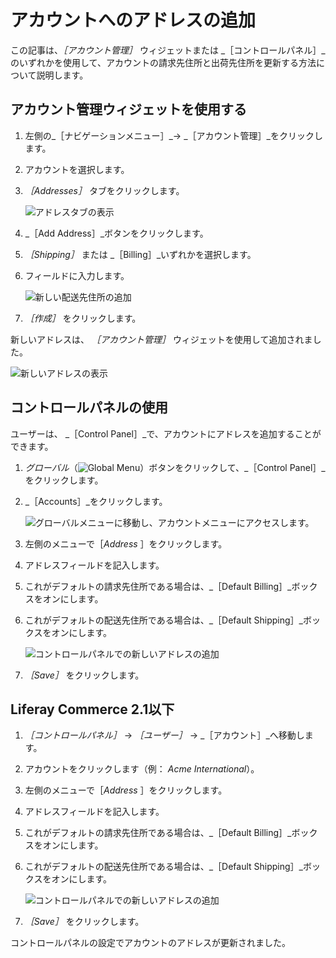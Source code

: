 # アカウントへのアドレスの追加

この記事は、_［アカウント管理］_ ウィジェットまたは _［コントロールパネル］_のいずれかを使用して、アカウントの請求先住所と出荷先住所を更新する方法について説明します。

## アカウント管理ウィジェットを使用する

1. 左側の_［ナビゲーションメニュー］_→ _［アカウント管理］_をクリックします。
1. アカウントを選択します。
1. _［Addresses］_ タブをクリックします。

    ![アドレスタブの表示](./adding-addresses-to-an-account/images/01.png)

1. _［Add Address］_ボタンをクリックします。
1. _［Shipping］_ または _［Billing］_いずれかを選択します。
1. フィールドに入力します。

    ![新しい配送先住所の追加](./adding-addresses-to-an-account/images/02.png)

1. _［作成］_ をクリックします。

新しいアドレスは、 _［アカウント管理］_ ウィジェットを使用して追加されました。

![新しいアドレスの表示](./adding-addresses-to-an-account/images/03.png)

## コントロールパネルの使用

ユーザーは、 _［Control Panel］_で、アカウントにアドレスを追加することができます。

1. _グローバル_（![Global Menu](../../images/icon-applications-menu.png)）ボタンをクリックして、_［Control Panel］_をクリックします。
1. _［Accounts］_をクリックします。

    ![グローバルメニューに移動し、アカウントメニューにアクセスします。](./adding-addresses-to-an-account/images/05.png)

1. 左側のメニューで［_Address_ ］をクリックします。
1. アドレスフィールドを記入します。
1. これがデフォルトの請求先住所である場合は、_［Default Billing］_ボックスをオンにします。
1. これがデフォルトの配送先住所である場合は、_［Default Shipping］_ボックスをオンにします。

   ![コントロールパネルでの新しいアドレスの追加](./adding-addresses-to-an-account/images/04.png)

1. _［Save］_ をクリックします。

## Liferay Commerce 2.1以下

1. _［コントロールパネル］_ → _［ユーザー］_ → _［アカウント］_へ移動します。
1. アカウントをクリックします（例： _Acme International_）。
1. 左側のメニューで［_Address_ ］をクリックします。
1. アドレスフィールドを記入します。
1. これがデフォルトの請求先住所である場合は、_［Default Billing］_ボックスをオンにします。
1. これがデフォルトの配送先住所である場合は、_［Default Shipping］_ボックスをオンにします。

   ![コントロールパネルでの新しいアドレスの追加](./adding-addresses-to-an-account/images/04.png)

1. _［Save］_ をクリックします。

コントロールパネルの設定でアカウントのアドレスが更新されました。
